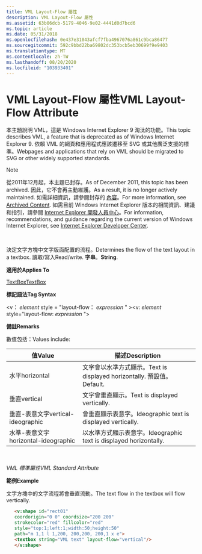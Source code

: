 ```yaml
---
title: VML Layout-Flow 屬性
description: VML Layout-Flow 屬性
ms.assetid: 63b06dcb-5179-4046-9e02-4441d0d7bcd6
ms.topic: article
ms.date: 05/31/2018
ms.openlocfilehash: 0e437e31043afcf7fba4967076a861c9bca86477
ms.sourcegitcommit: 592c9bbd22ba69802dc353bcb5eb30699f9e9403
ms.translationtype: MT
ms.contentlocale: zh-TW
ms.lasthandoff: 08/20/2020
ms.locfileid: "103933401"
---
```

# <a name="vml-layout-flow-attribute"></a><span data-ttu-id="367a2-103">VML Layout-Flow 屬性</span><span class="sxs-lookup"><span data-stu-id="367a2-103">VML Layout-Flow Attribute</span></span>

<span data-ttu-id="367a2-104">本主題說明 VML，這是 Windows Internet Explorer 9 淘汰的功能。</span><span class="sxs-lookup"><span data-stu-id="367a2-104">This topic describes VML, a feature that is deprecated as of Windows Internet Explorer 9.</span></span> <span data-ttu-id="367a2-105">依賴 VML 的網頁和應用程式應該遷移至 SVG 或其他廣泛支援的標準。</span><span class="sxs-lookup"><span data-stu-id="367a2-105">Webpages and applications that rely on VML should be migrated to SVG or other widely supported standards.</span></span>

> [!Note]  
> <span data-ttu-id="367a2-106">從2011年12月起，本主題已封存。</span><span class="sxs-lookup"><span data-stu-id="367a2-106">As of December 2011, this topic has been archived.</span></span> <span data-ttu-id="367a2-107">因此，它不會再主動維護。</span><span class="sxs-lookup"><span data-stu-id="367a2-107">As a result, it is no longer actively maintained.</span></span> <span data-ttu-id="367a2-108">如需詳細資訊，請參閱封存的 [內容](/previous-versions/windows/internet-explorer/ie-developer/)。</span><span class="sxs-lookup"><span data-stu-id="367a2-108">For more information, see [Archived Content](/previous-versions/windows/internet-explorer/ie-developer/).</span></span> <span data-ttu-id="367a2-109">如需目前 Windows Internet Explorer 版本的相關資訊、建議和指引，請參閱 [Internet Explorer 開發人員中心](https://msdn.microsoft.com/ie/)。</span><span class="sxs-lookup"><span data-stu-id="367a2-109">For information, recommendations, and guidance regarding the current version of Windows Internet Explorer, see [Internet Explorer Developer Center](https://msdn.microsoft.com/ie/).</span></span>

 

<span data-ttu-id="367a2-110">決定文字方塊中文字版面配置的流程。</span><span class="sxs-lookup"><span data-stu-id="367a2-110">Determines the flow of the text layout in a textbox.</span></span> <span data-ttu-id="367a2-111">讀取/寫入</span><span class="sxs-lookup"><span data-stu-id="367a2-111">Read/write.</span></span> <span data-ttu-id="367a2-112">**字串**。</span><span class="sxs-lookup"><span data-stu-id="367a2-112">**String**.</span></span>

<span data-ttu-id="367a2-113">**適用於**</span><span class="sxs-lookup"><span data-stu-id="367a2-113">**Applies To**</span></span>

[<span data-ttu-id="367a2-114">TextBox</span><span class="sxs-lookup"><span data-stu-id="367a2-114">TextBox</span></span>](msdn-online-vml-textbox-element.md)

<span data-ttu-id="367a2-115">**標記語法**</span><span class="sxs-lookup"><span data-stu-id="367a2-115">**Tag Syntax**</span></span>

<span data-ttu-id="367a2-116"><v： *element* style = "layout-flow： *expression* " ></span><span class="sxs-lookup"><span data-stu-id="367a2-116"><v: *element* style="layout-flow: *expression* "></span></span>

<span data-ttu-id="367a2-117">**備註**</span><span class="sxs-lookup"><span data-stu-id="367a2-117">**Remarks**</span></span>

<span data-ttu-id="367a2-118">數值包括：</span><span class="sxs-lookup"><span data-stu-id="367a2-118">Values include:</span></span>



| <span data-ttu-id="367a2-119">值</span><span class="sxs-lookup"><span data-stu-id="367a2-119">Value</span></span>                  | <span data-ttu-id="367a2-120">描述</span><span class="sxs-lookup"><span data-stu-id="367a2-120">Description</span></span>                                 |
|------------------------|---------------------------------------------|
| <span data-ttu-id="367a2-121">水平</span><span class="sxs-lookup"><span data-stu-id="367a2-121">horizontal</span></span>             | <span data-ttu-id="367a2-122">文字會以水準方式顯示。</span><span class="sxs-lookup"><span data-stu-id="367a2-122">Text is displayed horizontally.</span></span> <span data-ttu-id="367a2-123">預設值。</span><span class="sxs-lookup"><span data-stu-id="367a2-123">Default.</span></span>    |
| <span data-ttu-id="367a2-124">垂直</span><span class="sxs-lookup"><span data-stu-id="367a2-124">vertical</span></span>               | <span data-ttu-id="367a2-125">文字會垂直顯示。</span><span class="sxs-lookup"><span data-stu-id="367a2-125">Text is displayed vertically.</span></span>               |
| <span data-ttu-id="367a2-126">垂直-表意文字</span><span class="sxs-lookup"><span data-stu-id="367a2-126">vertical-ideographic</span></span>   | <span data-ttu-id="367a2-127">會垂直顯示表意字。</span><span class="sxs-lookup"><span data-stu-id="367a2-127">Ideographic text is displayed vertically.</span></span>   |
| <span data-ttu-id="367a2-128">水準-表意文字</span><span class="sxs-lookup"><span data-stu-id="367a2-128">horizontal-ideographic</span></span> | <span data-ttu-id="367a2-129">以水準方式顯示表意字。</span><span class="sxs-lookup"><span data-stu-id="367a2-129">Ideographic text is displayed horizontally.</span></span> |



 

<span data-ttu-id="367a2-130">*VML 標準屬性*</span><span class="sxs-lookup"><span data-stu-id="367a2-130">*VML Standard Attribute*</span></span>

<span data-ttu-id="367a2-131">**範例**</span><span class="sxs-lookup"><span data-stu-id="367a2-131">**Example**</span></span>

<span data-ttu-id="367a2-132">文字方塊中的文字流程將會垂直流動。</span><span class="sxs-lookup"><span data-stu-id="367a2-132">The text flow in the textbox will flow vertically.</span></span>


```HTML
   <v:shape id="rect01"
   coordorigin="0 0" coordsize="200 200"
   strokecolor="red" fillcolor="red"
   style="top:1;left:1;width:50;height:50"
   path="m 1,1 l 1,200, 200,200, 200,1 x e">
   <textbox string="VML text" layout-flow="vertical"/>
   </v:shape>
```



 

 